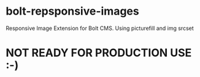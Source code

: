# bolt-repsponsive-images
Responsive Image Extension for Bolt CMS. Using picturefill and img srcset  

# NOT READY FOR PRODUCTION USE :-)
